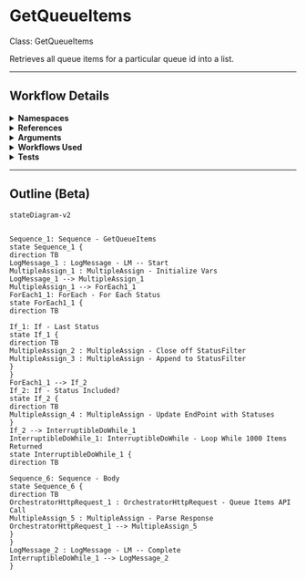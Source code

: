 # GetQueueItems
Class: GetQueueItems

Retrieves all queue items for a particular queue id into a list.

<hr />

## Workflow Details
<details>
    <summary>
    <b>Namespaces</b>
    </summary>
    
- System.Activities
- System.Activities.Statements
- System.Activities.Expressions
- System.Activities.Validation
- System.Activities.XamlIntegration
- Microsoft.VisualBasic
- Microsoft.VisualBasic.Activities
- System
- System.Collections
- System.Collections.Generic
- System.Collections.ObjectModel
- System.Data
- System.Diagnostics
- System.Linq
- System.Net.Mail
- System.Xml
- System.Text
- System.Xml.Linq
- UiPath.Core
- UiPath.Core.Activities
- System.Windows.Markup
- GlobalVariablesNamespace
- GlobalConstantsNamespace
- System.Reflection
- System.Runtime.Serialization
- Newtonsoft.Json.Linq
- Newtonsoft.Json
- System.Dynamic
- System.Linq.Expressions
- UiPath.Core.Activities.Orchestrator
- System.ComponentModel
- System.Collections.Specialized


</details>
<details>
    <summary>
    <b>References</b>
    </summary>

- Microsoft.CSharp
- Microsoft.VisualBasic
- Microsoft.Win32.Primitives
- netstandard
- Newtonsoft.Json
- NPOI
- PresentationFramework
- System
- System.Activities
- System.Collections
- System.Collections.Immutable
- System.Collections.NonGeneric
- System.Collections.Specialized
- System.ComponentModel
- System.ComponentModel.EventBasedAsync
- System.ComponentModel.Primitives
- System.ComponentModel.TypeConverter
- System.Configuration.ConfigurationManager
- System.Console
- System.Core
- System.Data
- System.Data.Common
- System.Linq
- System.Linq.Expressions
- System.Linq.Parallel
- System.Linq.Queryable
- System.Memory
- System.Memory.Data
- System.ObjectModel
- System.Private.CoreLib
- System.Private.DataContractSerialization
- System.Private.ServiceModel
- System.Private.Uri
- System.Reflection.DispatchProxy
- System.Reflection.Metadata
- System.Reflection.TypeExtensions
- System.Runtime.Serialization
- System.Runtime.Serialization.Formatters
- System.Runtime.Serialization.Primitives
- System.Security.Permissions
- System.ServiceModel
- System.ServiceModel.Activities
- System.Xaml
- System.Xml
- System.Xml.Linq
- UiPath.Studio.Constants
- UiPath.System.Activities
- UiPath.Workflow
- WindowsBase


</details>
<details>
    <summary>
    <b>Arguments</b>
    </summary>

| Name | Direction | Type | Description |
|  --- | --- | --- | ---  |
| in_QueueId | InArgument | x:Int32 | The ID of the queue to get queue items for. |
| in_From | InArgument | s:DateTime | The start of the reporting range. |
| in_To | InArgument | s:DateTime | The end of the reporting period. |
| in_Statuses | InArgument | s:String[] | A list of the statuses to include in the output queue items list. |
| out_QueueItems | OutArgument | scg:List(njl:JToken) | The list of queue items retrieved. |

    
</details>
<details>
    <summary>
    <b>Workflows Used</b>
    </summary>



    
</details>
<details>
    <summary>
    <b>Tests</b>
    </summary>



    
</details>

<hr />

## Outline (Beta)

```mermaid
stateDiagram-v2


Sequence_1: Sequence - GetQueueItems
state Sequence_1 {
direction TB
LogMessage_1 : LogMessage - LM -- Start
MultipleAssign_1 : MultipleAssign - Initialize Vars
LogMessage_1 --> MultipleAssign_1
MultipleAssign_1 --> ForEach1_1
ForEach1_1: ForEach - For Each Status
state ForEach1_1 {
direction TB

If_1: If - Last Status
state If_1 {
direction TB
MultipleAssign_2 : MultipleAssign - Close off StatusFilter
MultipleAssign_3 : MultipleAssign - Append to StatusFilter
}
}
ForEach1_1 --> If_2
If_2: If - Status Included?
state If_2 {
direction TB
MultipleAssign_4 : MultipleAssign - Update EndPoint with Statuses
}
If_2 --> InterruptibleDoWhile_1
InterruptibleDoWhile_1: InterruptibleDoWhile - Loop While 1000 Items Returned
state InterruptibleDoWhile_1 {
direction TB

Sequence_6: Sequence - Body
state Sequence_6 {
direction TB
OrchestratorHttpRequest_1 : OrchestratorHttpRequest - Queue Items API Call
MultipleAssign_5 : MultipleAssign - Parse Response
OrchestratorHttpRequest_1 --> MultipleAssign_5
}
}
LogMessage_2 : LogMessage - LM -- Complete
InterruptibleDoWhile_1 --> LogMessage_2
}
```